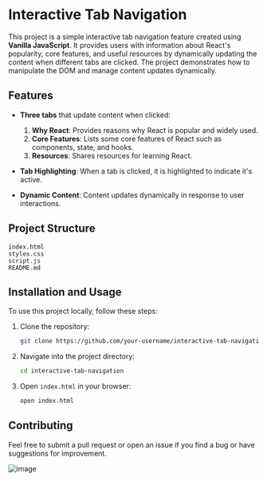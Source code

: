
# Interactive Tab Navigation

This project is a simple interactive tab navigation feature created using **Vanilla JavaScript**. It provides users with information about React's popularity, core features, and useful resources by dynamically updating the content when different tabs are clicked. The project demonstrates how to manipulate the DOM and manage content updates dynamically.

## Features
- **Three tabs** that update content when clicked:
  1. **Why React**: Provides reasons why React is popular and widely used.
  2. **Core Features**: Lists some core features of React such as components, state, and hooks.
  3. **Resources**: Shares resources for learning React.

- **Tab Highlighting**: When a tab is clicked, it is highlighted to indicate it's active.
- **Dynamic Content**: Content updates dynamically in response to user interactions.


## Project Structure

```text
index.html
styles.css
script.js
README.md
```

## Installation and Usage

To use this project locally, follow these steps:

1. Clone the repository:

   ```bash
   git clone https://github.com/your-username/interactive-tab-navigation.git
   ```

2. Navigate into the project directory:

   ```bash
   cd interactive-tab-navigation
   ```

3. Open `index.html` in your browser:

   ```bash
   open index.html
   ```

## Contributing
Feel free to submit a pull request or open an issue if you find a bug or have suggestions for improvement.


![image](https://github.com/user-attachments/assets/7adc033e-6c0a-476e-b91a-848374beb710)

